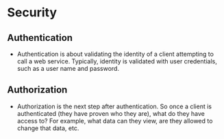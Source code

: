 # Security

## Authentication
- Authentication is about validating the identity of a client attempting to call a web service. Typically, identity is validated with user credentials, such as a user name and password.

## Authorization
- Authorization is the next step after authentication. So once a client is authenticated (they have proven who they are), what do they have access to? For example, what data can they view, are they allowed to change that data, etc.

